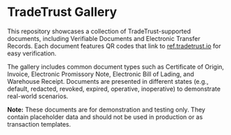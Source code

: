 # TradeTrust Gallery

This repository showcases a collection of TradeTrust-supported documents, including Verifiable Documents and Electronic Transfer Records. Each document features QR codes that link to [ref.tradetrust.io](https://ref.tradetrust.io) for easy verification.

The gallery includes common document types such as Certificate of Origin, Invoice, Electronic Promissory Note, Electronic Bill of Lading, and Warehouse Receipt. Documents are presented in different states (e.g., default, redacted, revoked, expired, operative, inoperative) to demonstrate real-world scenarios.

**Note:** These documents are for demonstration and testing only. They contain placeholder data and should not be used in production or as transaction templates.
